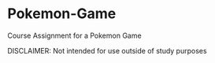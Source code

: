 # Pokemon-Game
Course Assignment for a Pokemon Game

DISCLAIMER: Not intended for use outside of study purposes
